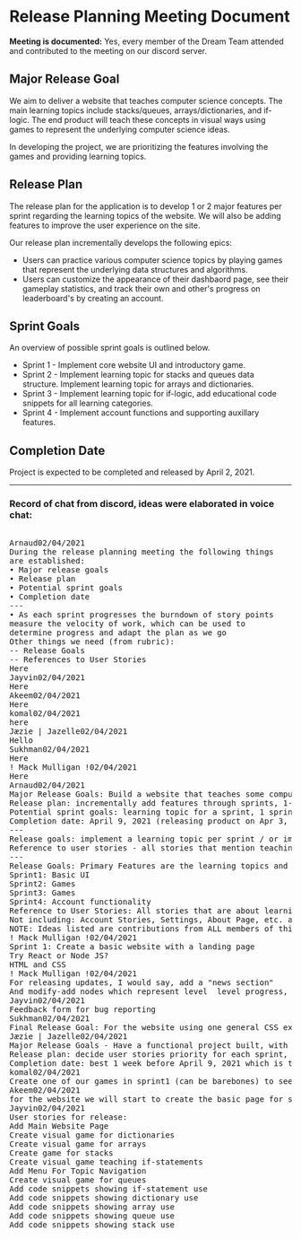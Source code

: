# Release Planning Meeting Document

**Meeting is documented:** Yes, every member of the Dream Team attended and contributed to the meeting on our discord server.

## Major Release Goal

We aim to deliver a website that teaches computer science concepts. The main learning topics include stacks/queues, arrays/dictionaries, and if-logic. The end product will teach these concepts in visual ways using games to represent the underlying computer science ideas.

In developing the project, we are prioritizing the features involving the games and providing learning topics.

## Release Plan

The release plan for the application is to develop 1 or 2 major features per sprint regarding the learning topics of the website. We will also be adding features to improve the user experience on the site.

Our release plan incrementally develops the following epics:

* Users can practice various computer science topics by playing games that represent the underlying data structures and algorithms.
* Users can customize the appearance of their dashbaord page, see their gameplay statistics, and track their own and other's progress on leaderboard's by creating an account.

## Sprint Goals

An overview of possible sprint goals is outlined below.

* Sprint 1 - Implement core website UI and introductory game.
* Sprint 2 - Implement learning topic for stacks and queues data structure. Implement learning topic for arrays and dictionaries.
* Sprint 3 - Implement learning topic for if-logic, add educational code snippets for all learning categories.
* Sprint 4 - Implement account functions and supporting auxillary features.

## Completion Date

Project is expected to be completed and released by April 2, 2021.

<hr>

### Record of chat from discord, ideas were elaborated in voice chat:

<pre>

Arnaud02/04/2021
During the release planning meeting the following things
are established:
• Major release goals
• Release plan
• Potential sprint goals
• Completion date
---
• As each sprint progresses the burndown of story points
measure the velocity of work, which can be used to
determine progress and adapt the plan as we go
Other things we need (from rubric):
-- Release Goals
-- References to User Stories
Here
Jayvin02/04/2021
Here
Akeem02/04/2021
Here
komal02/04/2021
here
Jæzie | Jazelle02/04/2021
Hello
Sukhman02/04/2021
Here
! Mack Mulligan !02/04/2021
Here
Arnaud02/04/2021
Major Release Goals: Build a website that teaches some computer science concepts (stacks, queues, arrays, dictionaries, if-logic), teach these concepts through games. 
Release plan: incrementally add features through sprints, 1-2 major features for a Sprint.
Potential sprint goals: learning topic for a sprint, 1 sprint can be stacks/queues, 1 sprint for if-statements, 1 sprint for account management and cusotmization features, etc.
Completion date: April 9, 2021 (releasing product on Apr 3, 2021)
---
Release goals: implement a learning topic per sprint / or improve a learning topic with new features.
Reference to user stories - all stories that mention teaching topics in a graphical way.
---
Release Goals: Primary Features are the learning topics and learning games.
Sprint1: Basic UI
Sprint2: Games
Sprint3: Games
Sprint4: Account functionality
Reference to User Stories: All stories that are about learning topics.
Not including: Account Stories, Settings, About Page, etc. as part of references for now.
NOTE: Ideas listed are contributions from ALL members of this meeting.
! Mack Mulligan !02/04/2021
Sprint 1: Create a basic website with a landing page
Try React or Node JS?
HTML and CSS
! Mack Mulligan !02/04/2021
For releasing updates, I would say, add a "news section"
And modify-add nodes which represent level  level progress, profile progress
Jayvin02/04/2021
Feedback form for bug reporting
Sukhman02/04/2021
Final Release Goal: For the website using one general CSS external style sheet, for now (to make everything look the same). Look into accessibility potentially to make the website  more user friendly. Going to host on Github pages, and move it to something else later.
Jæzie | Jazelle02/04/2021
Major Release Goals - Have a functional project built, with most important user stories implemented, such as having the game webpage from the wireframe built, with sufficient amount of working games (including topics in Arnaud's post above)
Release plan: decide user stories priority for each sprint, what part of the project to complete for each sprint, implement and complete user stories by the end of each sprint, take time to review the state of the project at each stage, discuss any issues and consider improving on areas
Completion date: best 1 week before April 9, 2021 which is the presentation day for time to prepare
komal02/04/2021
Create one of our games in sprint1 (can be barebones) to see and assess how comfortable we are with the tech so we can design and create other games accordingly
Akeem02/04/2021
for the website we will start to create the basic page for sprint 1 with HTML and reacts, using the one CSS sheet for all the main page. use the user story to to implement some of the features need. Use Git for now to host the server until we can host it our-self
Jayvin02/04/2021
User stories for release: 
Add Main Website Page
Create visual game for dictionaries
Create visual game for arrays
Create game for stacks
Create visual game teaching if-statements
Add Menu For Topic Navigation
Create visual game for queues
Add code snippets showing if-statement use
Add code snippets showing dictionary use
Add code snippets showing array use
Add code snippets showing queue use
Add code snippets showing stack use

</pre>